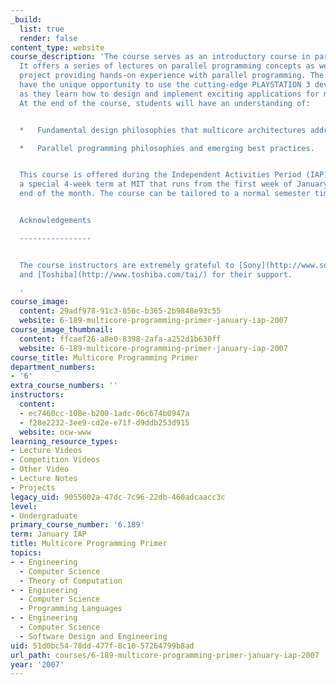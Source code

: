 ```yaml
---
_build:
  list: true
  render: false
content_type: website
course_description: 'The course serves as an introductory course in parallel programming.
  It offers a series of lectures on parallel programming concepts as well as a group
  project providing hands-on experience with parallel programming. The students will
  have the unique opportunity to use the cutting-edge PLAYSTATION 3 development platform
  as they learn how to design and implement exciting applications for multicore architectures.
  At the end of the course, students will have an understanding of:


  *   Fundamental design philosophies that multicore architectures address.

  *   Parallel programming philosophies and emerging best practices.


  This course is offered during the Independent Activities Period (IAP), which is
  a special 4-week term at MIT that runs from the first week of January until the
  end of the month. The course can be tailored to a normal semester time line.


  Acknowledgements

  ----------------


  The course instructors are extremely grateful to [Sony](http://www.sony.com/), [IBM](http://www.ibm.com/us/),
  and [Toshiba](http://www.toshiba.com/tai/) for their support.

  '
course_image:
  content: 29adf978-91c3-856c-b365-2b9848e93c55
  website: 6-189-multicore-programming-primer-january-iap-2007
course_image_thumbnail:
  content: ffcaef26-a8e0-8398-2afa-a252d1b630ff
  website: 6-189-multicore-programming-primer-january-iap-2007
course_title: Multicore Programming Primer
department_numbers:
- '6'
extra_course_numbers: ''
instructors:
  content:
  - ec7460cc-108e-b200-1adc-06c674b0947a
  - f28e2232-3ee9-cd2e-e71f-d9ddb253d915
  website: ocw-www
learning_resource_types:
- Lecture Videos
- Competition Videos
- Other Video
- Lecture Notes
- Projects
legacy_uid: 9055002a-47dc-7c96-22db-460adcaacc3c
level:
- Undergraduate
primary_course_number: '6.189'
term: January IAP
title: Multicore Programming Primer
topics:
- - Engineering
  - Computer Science
  - Theory of Computation
- - Engineering
  - Computer Science
  - Programming Languages
- - Engineering
  - Computer Science
  - Software Design and Engineering
uid: 51d0bc54-78dd-477f-8c10-57264799b8ad
url_path: courses/6-189-multicore-programming-primer-january-iap-2007
year: '2007'
---
```

